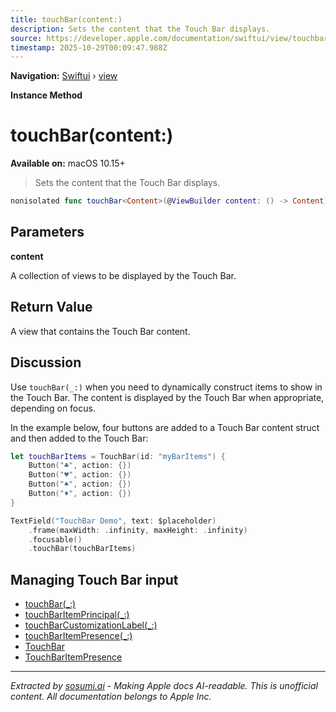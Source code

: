 ```yaml
---
title: touchBar(content:)
description: Sets the content that the Touch Bar displays.
source: https://developer.apple.com/documentation/swiftui/view/touchbar(content:)
timestamp: 2025-10-29T00:09:47.988Z
---
```


**Navigation:** [Swiftui](/documentation/swiftui) › [view](/documentation/swiftui/view)

**Instance Method**

# touchBar(content:)

**Available on:** macOS 10.15+

> Sets the content that the Touch Bar displays.

```swift
nonisolated func touchBar<Content>(@ViewBuilder content: () -> Content) -> some View where Content : View
```

## Parameters

**content**

A collection of views to be displayed by the Touch Bar.



## Return Value

A view that contains the Touch Bar content.

## Discussion

Use `touchBar(_:)` when you need to dynamically construct items to show in the Touch Bar. The content is displayed by the Touch Bar when appropriate, depending on focus.

In the example below, four buttons are added to a Touch Bar content struct and then added to the Touch Bar:

```swift
let touchBarItems = TouchBar(id: "myBarItems") {
    Button("♣️", action: {})
    Button("♥️", action: {})
    Button("♠️", action: {})
    Button("♦️", action: {})
}

TextField("TouchBar Demo", text: $placeholder)
    .frame(maxWidth: .infinity, maxHeight: .infinity)
    .focusable()
    .touchBar(touchBarItems)
```



## Managing Touch Bar input

- [touchBar(_:)](/documentation/swiftui/view/touchbar(_:))
- [touchBarItemPrincipal(_:)](/documentation/swiftui/view/touchbaritemprincipal(_:))
- [touchBarCustomizationLabel(_:)](/documentation/swiftui/view/touchbarcustomizationlabel(_:))
- [touchBarItemPresence(_:)](/documentation/swiftui/view/touchbaritempresence(_:))
- [TouchBar](/documentation/swiftui/touchbar)
- [TouchBarItemPresence](/documentation/swiftui/touchbaritempresence)

---

*Extracted by [sosumi.ai](https://sosumi.ai) - Making Apple docs AI-readable.*
*This is unofficial content. All documentation belongs to Apple Inc.*
